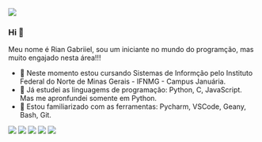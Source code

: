 <img src="(https://www.google.com/url?sa=i&url=https%3A%2F%2Fwww.mymax.ind.br%2Ftopo-site-mymax-2%2F&psig=AOvVaw21m1WgeUZFOhIAoikjS6IR&ust=1671973881128000&source=images&cd=vfe&ved=0CBAQjRxqFwoTCIDbtqOqkvwCFQAAAAAdAAAAABAD)">

### Hi 👋

Meu nome é Rian Gabriiel, sou um iniciante no mundo do programção, mas muito engajado nesta área!!!
- 🔭 Neste momento estou cursando Sistemas de Informção pelo Instituto Federal do Norte de Minas Gerais - IFNMG - Campus Januária.
- 🌱 Já estudei as linguagems de programação: Python, C, JavaScript. Mas me apronfundei somente em Python.
- 🤝 Estou familiarizado com as ferramentas: Pycharm, VSCode, Geany, Bash, Git. 


[<img src="https://img.shields.io/badge/twitter-%231DA1F2.svg?&style=for-the-badge&logo=twitter&logoColor=white" />](https://twitter.com/USERNAME) [<img src="https://img.shields.io/badge/medium-%2312100E.svg?&style=for-the-badge&logo=medium&logoColor=white" />](https://medium.com/USERNAME)  [<img src="https://img.shields.io/badge/linkedin-%230077B5.svg?&style=for-the-badge&logo=linkedin&logoColor=white" />](https://www.linkedin.com/in/USERNAME/) [<img src = "https://img.shields.io/badge/instagram-%23E4405F.svg?&style=for-the-badge&logo=instagram&logoColor=white">](https://www.instagram.com/USERNAME/) [<img src = "https://img.shields.io/badge/facebook-%231877F2.svg?&style=for-the-badge&logo=facebook&logoColor=white">](https://www.facebook.com/USERNAME)
